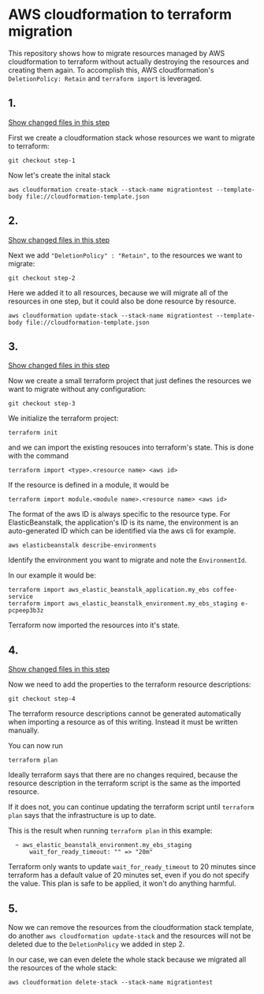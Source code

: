 # AWS cloudformation to terraform migration

This repository shows how to migrate resources managed by AWS cloudformation
to terraform without actually destroying the resources and creating them again.
To accomplish this, AWS cloudformation's `DeletionPolicy: Retain` and `terraform import`
is leveraged.

## 1.
[Show changed files in this step](https://github.com/ulich/cloudformation-to-terraform-migration/blob/step-1/cloudformation-template.json)

First we create a cloudformation stack whose resources we want to migrate to terraform:

```
git checkout step-1
```

Now let's create the inital stack

```
aws cloudformation create-stack --stack-name migrationtest --template-body file://cloudformation-template.json
```


## 2.
[Show changed files in this step](https://github.com/ulich/cloudformation-to-terraform-migration/commit/10ba7265ac7299424c1685e0ef89339d4e04c155#diff-98ff76c6620131d390ffe0c488b996db)

Next we add `"DeletionPolicy" : "Retain",` to the resources we want to migrate:

```
git checkout step-2
```

Here we added it to all resources, because we will migrate all of the resources in one step,
but it could also be done resource by resource.

```
aws cloudformation update-stack --stack-name migrationtest --template-body file://cloudformation-template.json
```


## 3.
[Show changed files in this step](https://github.com/ulich/cloudformation-to-terraform-migration/commit/b8bab6b05c05685ba4a676955e75201278e27be6#diff-0e98d84c23e702e3baa05095730661b0)

Now we create a small terraform project that just defines the resources we want to migrate without any configuration:

```
git checkout step-3
```

We initialize the terraform project:

```
terraform init
```

and we can import the existing resouces into terraform's state. This is done with the command
```
terraform import <type>.<resource name> <aws id>
```

If the resource is defined in a module, it would be
```
terraform import module.<module name>.<resource name> <aws id>
```

The format of the aws ID is always specific to the resource type. For ElasticBeanstalk,
the application's ID is its name, the environment is an auto-generated ID which can be
identified via the aws cli for example.

```
aws elasticbeanstalk describe-environments
``` 

Identify the environment you want to migrate and note the `EnvironmentId`.

In our example it would be:

```
terraform import aws_elastic_beanstalk_application.my_ebs coffee-service
terraform import aws_elastic_beanstalk_environment.my_ebs_staging e-pcpeep3b3z
```

Terraform now imported the resources into it's state.


## 4.
[Show changed files in this step](https://github.com/ulich/cloudformation-to-terraform-migration/commit/9361f081d8f3a501a957b4c5a9ec511115460c94#diff-0e98d84c23e702e3baa05095730661b0)

Now we need to add the properties to the terraform resource descriptions:

```
git checkout step-4
```

The terraform resource descriptions cannot be generated automatically
when importing a resource as of this writing. Instead it must be written manually.

You can now run
```
terraform plan
```

Ideally terraform says that there are no changes required, because the resource
description in the terraform script is the same as the imported resource.

If it does not, you can continue updating the terraform script until `terraform plan`
says that the infrastructure is up to date.

This is the result when running `terraform plan` in this example:

```
  ~ aws_elastic_beanstalk_environment.my_ebs_staging
      wait_for_ready_timeout: "" => "20m"
```

Terraform only wants to update `wait_for_ready_timeout` to 20 minutes since
terraform has a default value of 20 minutes set, even if you do not specify
the value. This plan is safe to be applied, it won't do anything harmful.


## 5.

Now we can remove the resources from the cloudformation stack template,
do another `aws cloudformation update-stack` and the resources will not
be deleted due to the `DeletionPolicy` we added in step 2. 

In our case, we can even delete the whole stack because we migrated all
the resources of the whole stack:

```
aws cloudformation delete-stack --stack-name migrationtest
```
